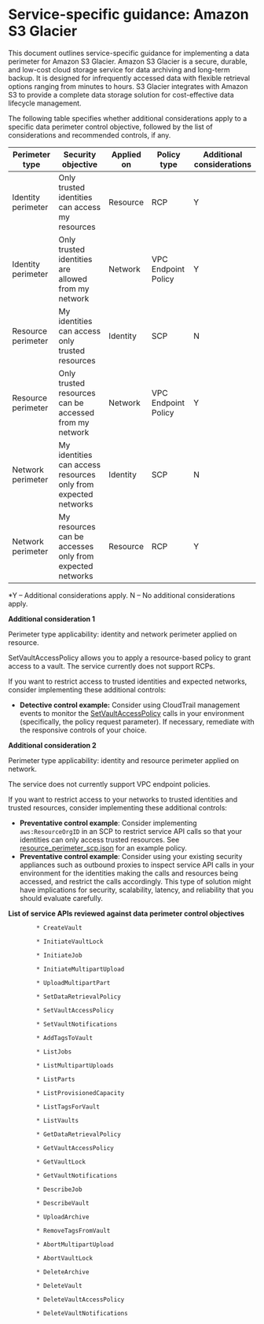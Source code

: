 
# Service-specific guidance: Amazon S3 Glacier


This document outlines service-specific guidance for implementing a data perimeter for Amazon S3 Glacier. 
Amazon S3 Glacier is a secure, durable, and low-cost cloud storage service for data archiving and long-term backup. It is designed for infrequently accessed data with flexible retrieval options ranging from minutes to hours. S3 Glacier integrates with Amazon S3 to provide a complete data storage solution for cost-effective data lifecycle management.


The following table specifies whether additional considerations apply to a specific data perimeter control objective, followed by the list of considerations and recommended controls, if any.

| Perimeter type | Security objective | Applied on | Policy type | Additional considerations |
|----------------|-------------------|------------|-------------|------------------------|
| Identity perimeter | Only trusted identities can access my resources | Resource | RCP | Y |
| Identity perimeter | Only trusted identities are allowed from my network | Network | VPC Endpoint Policy | Y |
| Resource perimeter | My identities can access only trusted resources | Identity | SCP | N |
| Resource perimeter | Only trusted resources can be accessed from my network | Network | VPC Endpoint Policy | Y |
| Network perimeter | My identities can access resources only from expected networks | Identity | SCP | N |
| Network perimeter | My resources can be accesses only from expected networks | Resource | RCP | Y |

*Y – Additional considerations apply. N – No additional considerations apply.
 



**Additional consideration 1**

Perimeter type applicability: identity and network perimeter applied on resource.
        
SetVaultAccessPolicy allows you to apply a resource-based policy to grant access to a vault. The service currently does not support RCPs.


If you want to restrict access to trusted identities and expected networks, consider implementing these additional controls:

* **Detective control example:** Consider using CloudTrail management events to monitor the [SetVaultAccessPolicy](https://docs.aws.amazon.com/amazonglacier/latest/dev/api-SetVaultAccessPolicy.html) calls in your environment (specifically, the policy request parameter). If necessary, remediate with the responsive controls of your choice. 


**Additional consideration 2**

Perimeter type applicability: identity and resource perimeter applied on network.
        
The service does not currently support VPC endpoint policies.

If you want to restrict access to your networks to trusted identities and trusted resources, consider implementing these additional controls:

* **Preventative control example**: Consider implementing `aws:ResourceOrgID` in an SCP to restrict service API calls so that your identities can only access trusted resources. See [resource_perimeter_scp.json](https://github.com/aws-samples/data-perimeter-policy-examples/blob/main/service_control_policies/resource_perimeter_scp.json) for an example policy.
* **Preventative control example**: Consider using your existing security appliances such as outbound proxies to inspect service API calls in your environment for the identities making the calls and resources being accessed, and restrict the calls accordingly. This type of solution might have implications for security, scalability, latency, and reliability that you should evaluate carefully. 






**List of service APIs reviewed against data perimeter control objectives**


            * CreateVault
            
            * InitiateVaultLock
            
            * InitiateJob
            
            * InitiateMultipartUpload
            
            * UploadMultipartPart
            
            * SetDataRetrievalPolicy
            
            * SetVaultAccessPolicy
            
            * SetVaultNotifications
            
            * AddTagsToVault
            
            * ListJobs
            
            * ListMultipartUploads
            
            * ListParts
            
            * ListProvisionedCapacity
            
            * ListTagsForVault
            
            * ListVaults
            
            * GetDataRetrievalPolicy
            
            * GetVaultAccessPolicy
            
            * GetVaultLock
            
            * GetVaultNotifications
            
            * DescribeJob
            
            * DescribeVault
            
            * UploadArchive
            
            * RemoveTagsFromVault
            
            * AbortMultipartUpload
            
            * AbortVaultLock
            
            * DeleteArchive
            
            * DeleteVault
            
            * DeleteVaultAccessPolicy
            
            * DeleteVaultNotifications
            

